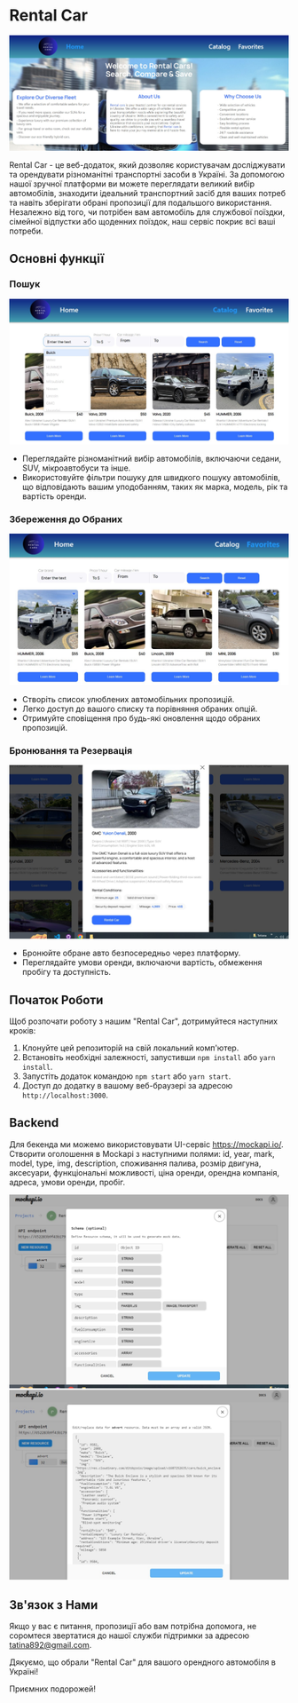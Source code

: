 # Rental Car

<img src="./assets/home-page.jpg" alt="Головна сторінка">

Rental Car - це веб-додаток, який дозволяє користувачам досліджувати та
орендувати різноманітні транспортні засоби в Україні. За допомогою нашої зручної
платформи ви можете переглядати великий вибір автомобілів, знаходити ідеальний
транспортний засіб для ваших потреб та навіть зберігати обрані пропозиції для
подальшого використання. Незалежно від того, чи потрібен вам автомобіль для
службової поїздки, сімейної відпустки або щоденних поїздок, наш сервіс покриє
всі ваші потреби.

## Основні функції

### Пошук

<img src="./assets/search.jpg" alt="Сторінка пошуку">

- Переглядайте різноманітний вибір автомобілів, включаючи седани, SUV,
  мікроавтобуси та інше.
- Використовуйте фільтри пошуку для швидкого пошуку автомобілів, що відповідають
  вашим уподобанням, таких як марка, модель, рік та вартість оренди.

### Збереження до Обраних

<img src="./assets/favorite.jpg" alt="Сторінка Обраних">

- Створіть список улюблених автомобільних пропозицій.
- Легко доступ до вашого списку та порівняння обраних опцій.
- Отримуйте сповіщення про будь-які оновлення щодо обраних пропозицій.

### Бронювання та Резервація

<img src="./assets/rental.jpg" alt="Бронювання та Резервація">

- Бронюйте обране авто безпосередньо через платформу.
- Переглядайте умови оренди, включаючи вартість, обмеження пробігу та
  доступність.

## Початок Роботи

Щоб розпочати роботу з нашим "Rental Car", дотримуйтеся наступних кроків:

1. Клонуйте цей репозиторій на свій локальний комп'ютер.
2. Встановіть необхідні залежності, запустивши `npm install` або `yarn install`.
3. Запустіть додаток командою `npm start` або `yarn start`.
4. Доступ до додатку в вашому веб-браузері за адресою `http://localhost:3000`.

## Backend

Для бекенда ми можемо використовувати UI-сервіс https://mockapi.io/. Створити
оголошення в Mockapi з наступними полями: id, year, mark, model, type, img,
description, споживання палива, розмір двигуна, аксесуари, функціональні
можливості, ціна оренди, орендна компанія, адреса, умови оренди, пробіг.

![Mockapi1](./assets/mockapi.jpg) ![Mockapi2](./assets/mockapi2.jpg)

## Зв'язок з Нами

Якщо у вас є питання, пропозиції або вам потрібна допомога, не соромтеся
звертатися до нашої служби підтримки за адресою tatina892@gmail.com.

Дякуємо, що обрали "Rental Car" для вашого орендного автомобіля в Україні!

Приємних подорожей!
